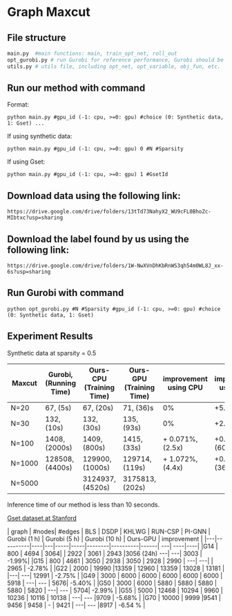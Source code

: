 # Graph Maxcut
## File structure
```python
main.py  #main functions: main, train_opt_net, roll_out
opt_gurobi.py # run Gurobi for reference performance, Gurobi should be installed and its license is required
utils.py # utils file, including opt_net, opt_variable, obj_fun, etc.
```
## Run our method with command 

Format:
```
python main.py #gpu_id (-1: cpu, >=0: gpu) #choice (0: Synthetic data, 1: Gset) ...
```

If using synthetic data:
```
python main.py #gpu_id (-1: cpu, >=0: gpu) 0 #N #Sparsity 
```

If using Gset:
```
python main.py #gpu_id (-1: cpu, >=0: gpu) 1 #GsetId
```
## Download data using the following link:

```
https://drive.google.com/drive/folders/13tTd73NahyX2_WU9cFL0BhoZc-MIbtxc?usp=sharing
```

## Download the label found by us using the following link:

```
https://drive.google.com/drive/folders/1W-NwXVnDhKbRnWS3qh54m0WL8J_xx-6s?usp=sharing
```


## Run Gurobi with command 

```
python opt_gurobi.py #N #Sparsity #gpu_id (-1: cpu, >=0: gpu) #choice (0: Synthetic data, 1: Gset)
```


## Experiment Results

Synthetic data at sparsity = 0.5
 
|Maxcut |Gurobi, (Running Time)| Ours-CPU (Training Time) | Ours-GPU (Training Time) |improvement using CPU |improvement using GPU |
|-------|------|----| ---- |---- |---- |
|N=20   | 67, (5s)  | 67, (20s)| 71, (36)s | 0% | +5.97% |
|N=30   | 132, (10s)  | 132, (30s)| 135, (93s) | 0% | +2.27% |
|N=100   | 1408, (2000s)  | 1409, (800s)| 1415, (33s) | + 0.071\%, (2.5x) | +0.49%, (60.6x) |
|N=1000   |  128508, (4400s)  |  129900, (1000s)| 129714, (119s)| + 1.072\%, (4.4x) | +0.94%, (36.97x) |
|N=5000 | |3124937, (4520s)  | 3175813, (202s) | | |

Inference time of our method is less than 10 seconds.


[Gset dataset at Stanford](https://web.stanford.edu/~yyye/yyye/Gset/)

| graph | #nodes| #edges | BLS | DSDP | KHLWG | RUN-CSP | PI-GNN | Gurobi (1 h) | Gurobi (5 h) | Gurobi (10 h) | Ours-GPU | improvement | 
|---|----------|----|---|-----|-----|--------|----------|------| ---| ----|----|
|G14 | 800 | 4694 | 3064| | 2922 | 3061 | 2943  |3056 (24h) ---| ---| 3003 | -1.99\%|
|G15 | 800 | 4661 | 3050 | 2938 | 3050 | 2928 | 2990  | ---| ---| | 2965 | -2.78\% | 
|G22 | 2000 | 19990 |13359 | 12960 | 13359 | 13028 | 13181  | |---| ---| 12991 |  -2.75\% | 
|G49 | 3000 | 6000 | 6000 | 6000 | 6000 | 6000 | 5918  | ---| --- | 5676|  -5.40\% | 
|G50 | 3000 | 6000 | 5880 | 5880 | 5880 | 5880 | 5820  | ---| --- | 5704|  -2.99\% | 
|G55 | 5000 | 12468 | 10294 | 9960 | 10236 | 10116 | 10138  | ---| ---  |9709 |  -5.68\% | 
|G70 | 10000 | 9999 |9541 | 9456 | 9458 | - | 9421  | ---| --- |8917 | -6.54 \% | 


<!-- 
## Workflow
 ![pipeline](pipeline.jpg) -->
